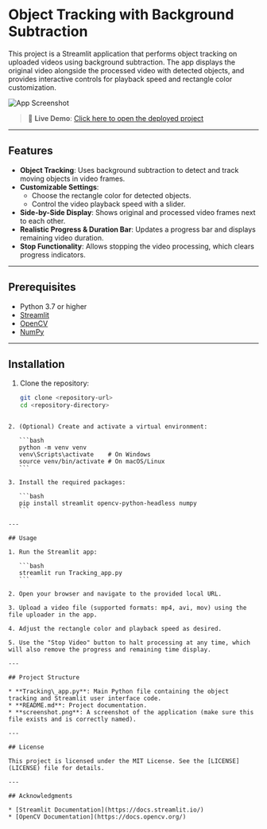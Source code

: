 # Object Tracking with Background Subtraction

This project is a Streamlit application that performs object tracking on uploaded videos using background subtraction. The app displays the original video alongside the processed video with detected objects, and provides interactive controls for playback speed and rectangle color customization.

![App Screenshot](screenshot.png)

> 🔗 **Live Demo**: [Click here to open the deployed project](https://trackingproject-x5abc3jnwh78xo5af9tgzu.streamlit.app/)

---

## Features

- **Object Tracking**: Uses background subtraction to detect and track moving objects in video frames.
- **Customizable Settings**: 
  - Choose the rectangle color for detected objects.
  - Control the video playback speed with a slider.
- **Side-by-Side Display**: Shows original and processed video frames next to each other.
- **Realistic Progress & Duration Bar**: Updates a progress bar and displays remaining video duration.
- **Stop Functionality**: Allows stopping the video processing, which clears progress indicators.

---

## Prerequisites

- Python 3.7 or higher
- [Streamlit](https://streamlit.io/)
- [OpenCV](https://opencv.org/)
- [NumPy](https://numpy.org/)

---

## Installation

1. Clone the repository:
   ```bash
   git clone <repository-url>
   cd <repository-directory>
````

2. (Optional) Create and activate a virtual environment:

   ```bash
   python -m venv venv
   venv\Scripts\activate    # On Windows
   source venv/bin/activate # On macOS/Linux
   ```

3. Install the required packages:

   ```bash
   pip install streamlit opencv-python-headless numpy
   ```

---

## Usage

1. Run the Streamlit app:

   ```bash
   streamlit run Tracking_app.py
   ```

2. Open your browser and navigate to the provided local URL.

3. Upload a video file (supported formats: mp4, avi, mov) using the file uploader in the app.

4. Adjust the rectangle color and playback speed as desired.

5. Use the "Stop Video" button to halt processing at any time, which will also remove the progress and remaining time display.

---

## Project Structure

* **Tracking\_app.py**: Main Python file containing the object tracking and Streamlit user interface code.
* **README.md**: Project documentation.
* **screenshot.png**: A screenshot of the application (make sure this file exists and is correctly named).

---

## License

This project is licensed under the MIT License. See the [LICENSE](LICENSE) file for details.

---

## Acknowledgments

* [Streamlit Documentation](https://docs.streamlit.io/)
* [OpenCV Documentation](https://docs.opencv.org/)
